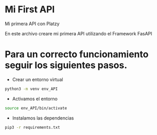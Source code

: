 # Mi First API
Mi primera API con Platzy

En este archivo creare mi primera API utilizando el Framework FasAPI

# Para un correcto funcionamiento seguir los siguientes pasos.

- Crear un entorno virtual
```sh
python3 -m venv env_API
```

- Activamos el entorno
```sh
source env_API/bin/activate
```
- Instalamos las dependencias
```sh
pip3 -r requirements.txt
```
